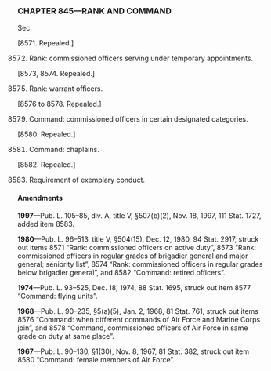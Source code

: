 ### **CHAPTER 845—RANK AND COMMAND** ###

Sec.

[8571. Repealed.]

8572. Rank: commissioned officers serving under temporary appointments.

[8573, 8574. Repealed.]

8575. Rank: warrant officers.

[8576 to 8578. Repealed.]

8579. Command: commissioned officers in certain designated categories.

[8580. Repealed.]

8581. Command: chaplains.

[8582. Repealed.]

8583. Requirement of exemplary conduct.

#### Amendments ####

**1997**—Pub. L. 105–85, div. A, title V, §507(b)(2), Nov. 18, 1997, 111 Stat. 1727, added item 8583.

**1980**—Pub. L. 96–513, title V, §504(15), Dec. 12, 1980, 94 Stat. 2917, struck out items 8571 “Rank: commissioned officers on active duty”, 8573 “Rank: commissioned officers in regular grades of brigadier general and major general; seniority list”, 8574 “Rank: commissioned officers in regular grades below brigadier general”, and 8582 “Command: retired officers”.

**1974**—Pub. L. 93–525, Dec. 18, 1974, 88 Stat. 1695, struck out item 8577 “Command: flying units”.

**1968**—Pub. L. 90–235, §5(a)(5), Jan. 2, 1968, 81 Stat. 761, struck out items 8576 “Command: when different commands of Air Force and Marine Corps join”, and 8578 “Command, commissioned officers of Air Force in same grade on duty at same place”.

**1967**—Pub. L. 90–130, §1(30), Nov. 8, 1967, 81 Stat. 382, struck out item 8580 “Command: female members of Air Force”.
